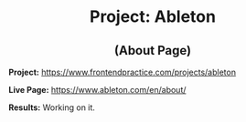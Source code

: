 <h1 align="center">Project: Ableton</h1>
<h2 align="center">(About Page)</h2>

**Project:** https://www.frontendpractice.com/projects/ableton

**Live Page:** https://www.ableton.com/en/about/

**Results:** Working on it.